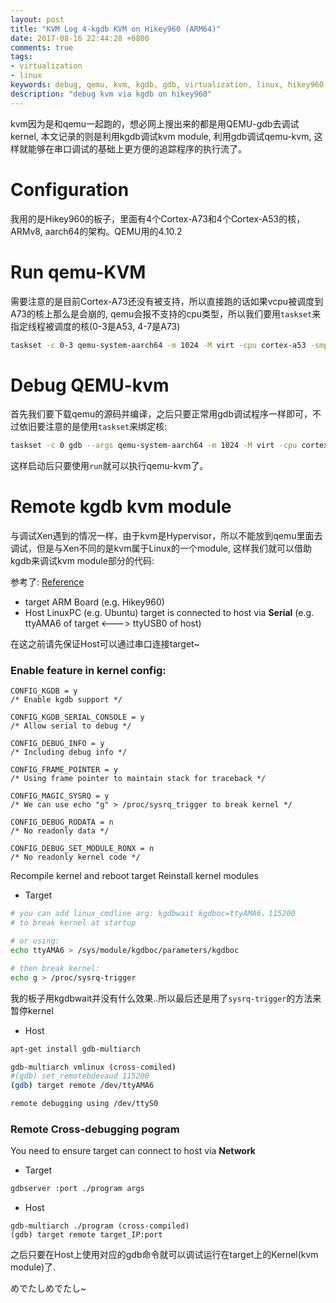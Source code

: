 ```yaml
---
layout: post
title: "KVM Log 4-kgdb KVM on Hikey960 (ARM64)"
date: 2017-08-16 22:44:28 +0800
comments: true
tags:
- virtualization
- linux
keywords: debug, qemu, kvm, kgdb, gdb, virtualization, linux, hikey960, arm64
description: "debug kvm via kgdb on hikey960"
---
```


kvm因为是和qemu一起跑的，想必网上搜出来的都是用QEMU-gdb去调试kernel, 本文记录的则是利用kgdb调试kvm module, 利用gdb调试qemu-kvm, 这样就能够在串口调试的基础上更方便的追踪程序的执行流了。

<!-- more -->

# Configuration

我用的是Hikey960的板子，里面有4个Cortex-A73和4个Cortex-A53的核，ARMv8, aarch64的架构。QEMU用的4.10.2

# Run qemu-KVM

需要注意的是目前Cortex-A73还没有被支持，所以直接跑的话如果vcpu被调度到A73的核上那么是会崩的, qemu会报不支持的cpu类型，所以我们要用`taskset`来指定线程被调度的核(0-3是A53, 4-7是A73)

```sh
taskset -c 0-3 qemu-system-aarch64 -m 1024 -M virt -cpu cortex-a53 -smp 4 -bios "bios.fd" -nographic -device -virtio-blk-device,drive-image -drive if=none,id=image,file="disk.img" -enable-kvm
```

# Debug QEMU-kvm

首先我们要下载qemu的源码并编译，之后只要正常用gdb调试程序一样即可，不过依旧要注意的是使用`taskset`来绑定核:

```sh
taskset -c 0 gdb --args qemu-system-aarch64 -m 1024 -M virt -cpu cortex-a53 -smp 4 -bios "bios.fd" -nographic -device -virtio-blk-device,drive-image -drive if=none,id=image,file="disk.img" -enable-kvm
```

这样启动后只要使用`run`就可以执行qemu-kvm了。

# Remote kgdb kvm module

与调试Xen遇到的情况一样，由于kvm是Hypervisor，所以不能放到qemu里面去调试，但是与Xen不同的是kvm属于Linux的一个module, 这样我们就可以借助kgdb来调试kvm module部分的代码:

参考了: [Reference](http://blog.chinaunix.net/uid-23366077-id-4711134.html)

* target ARM Board (e.g. Hikey960)
* Host LinuxPC (e.g. Ubuntu)
    target is connected to host via **Serial** (e.g. ttyAMA6 of target <---> ttyUSB0 of host)

在这之前请先保证Host可以通过串口连接target~

### Enable feature in kernel config:

```
CONFIG_KGDB = y
/* Enable kgdb support */

CONFIG_KGDB_SERIAL_CONSOLE = y
/* Allow serial to debug */

CONFIG_DEBUG_INFO = y
/* Including debug info */

CONFIG_FRAME_POINTER = y
/* Using frame pointer to maintain stack for traceback */

CONFIG_MAGIC_SYSRQ = y
/* We can use echo "g" > /proc/sysrq_trigger to break kernel */

CONFIG_DEBUG_RODATA = n
/* No readonly data */

CONFIG_DEBUG_SET_MODULE_RONX = n
/* No readonly kernel code */
```

Recompile kernel and reboot target
Reinstall kernel modules

* Target

```sh
# you can add linux_cmdline arg: kgdbwait kgdboc=ttyAMA6，115200
# to break kernel at startup

# or using:
echo ttyAMA6 > /sys/module/kgdboc/parameters/kgdboc

# then break kernel:
echo g > /proc/sysrq-trigger
```

我的板子用kgdbwait并没有什么效果..所以最后还是用了`sysrq-trigger`的方法来暂停kernel

* Host

```sh
apt-get install gdb-multiarch

gdb-multiarch vmlinux (cross-comiled)
#(gdb) set_remotebdevaud 115200
(gdb) target remote /dev/ttyAMA6

remote debugging using /dev/ttyS0
```

### Remote Cross-debugging pogram

You need to ensure target can connect to host via **Network**

* Target

```sh
gdbserver :port ./program args
```

* Host

```
gdb-multiarch ./program (cross-compiled)
(gdb) target remote target_IP:port
```

之后只要在Host上使用对应的gdb命令就可以调试运行在target上的Kernel(kvm module)了.

めでたしめでたし~


